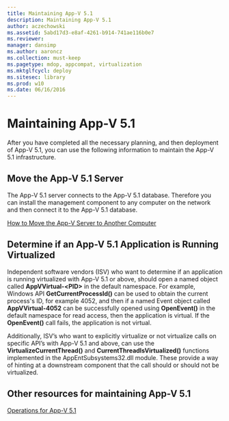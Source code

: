 ```yaml
---
title: Maintaining App-V 5.1
description: Maintaining App-V 5.1
author: aczechowski
ms.assetid: 5abd17d3-e8af-4261-b914-741ae116b0e7
ms.reviewer: 
manager: dansimp
ms.author: aaroncz
ms.collection: must-keep
ms.pagetype: mdop, appcompat, virtualization
ms.mktglfcycl: deploy
ms.sitesec: library
ms.prod: w10
ms.date: 06/16/2016
---
```



# Maintaining App-V 5.1


After you have completed all the necessary planning, and then deployment of App-V 5.1, you can use the following information to maintain the App-V 5.1 infrastructure.

## <a href="" id="move-the-app-v-5-1-server-"></a>Move the App-V 5.1 Server


The App-V 5.1 server connects to the App-V 5.1 database. Therefore you can install the management component to any computer on the network and then connect it to the App-V 5.1 database.

[How to Move the App-V Server to Another Computer](how-to-move-the-app-v-server-to-another-computer51.md)

## <a href="" id="determine-if-an-app-v-5-1-application-is-running-virtualized-"></a>Determine if an App-V 5.1 Application is Running Virtualized


Independent software vendors (ISV) who want to determine if an application is running virtualized with App-V 5.1 or above, should open a named object called **AppVVirtual-&lt;PID&gt;** in the default namespace. For example, Windows API **GetCurrentProcessId()** can be used to obtain the current process's ID, for example 4052, and then if a named Event object called **AppVVirtual-4052** can be successfully opened using **OpenEvent()** in the default namespace for read access, then the application is virtual. If the **OpenEvent()** call fails, the application is not virtual.

Additionally, ISV’s who want to explicitly virtualize or not virtualize calls on specific API’s with App-V 5.1 and above, can use the **VirtualizeCurrentThread()** and **CurrentThreadIsVirtualized()** functions implemented in the AppEntSubsystems32.dll module. These provide a way of hinting at a downstream component that the call should or should not be virtualized.






## Other resources for maintaining App-V 5.1


[Operations for App-V 5.1](operations-for-app-v-51.md)

 

 





